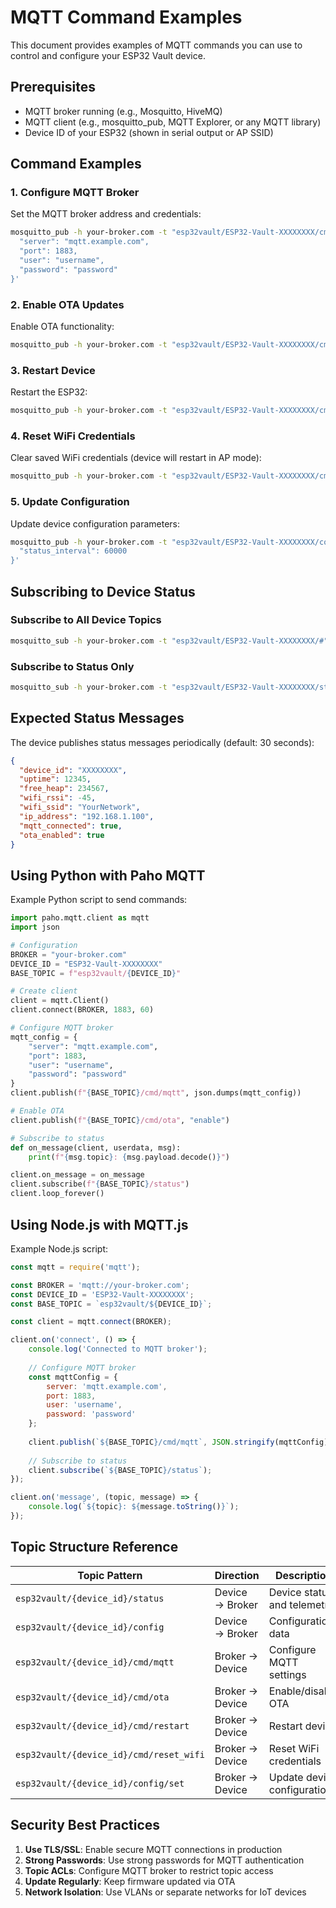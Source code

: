 # MQTT Command Examples

This document provides examples of MQTT commands you can use to control and configure your ESP32 Vault device.

## Prerequisites

- MQTT broker running (e.g., Mosquitto, HiveMQ)
- MQTT client (e.g., mosquitto_pub, MQTT Explorer, or any MQTT library)
- Device ID of your ESP32 (shown in serial output or AP SSID)

## Command Examples

### 1. Configure MQTT Broker

Set the MQTT broker address and credentials:

```bash
mosquitto_pub -h your-broker.com -t "esp32vault/ESP32-Vault-XXXXXXXX/cmd/mqtt" -m '{
  "server": "mqtt.example.com",
  "port": 1883,
  "user": "username",
  "password": "password"
}'
```

### 2. Enable OTA Updates

Enable OTA functionality:

```bash
mosquitto_pub -h your-broker.com -t "esp32vault/ESP32-Vault-XXXXXXXX/cmd/ota" -m "enable"
```

### 3. Restart Device

Restart the ESP32:

```bash
mosquitto_pub -h your-broker.com -t "esp32vault/ESP32-Vault-XXXXXXXX/cmd/restart" -m "1"
```

### 4. Reset WiFi Credentials

Clear saved WiFi credentials (device will restart in AP mode):

```bash
mosquitto_pub -h your-broker.com -t "esp32vault/ESP32-Vault-XXXXXXXX/cmd/reset_wifi" -m "1"
```

### 5. Update Configuration

Update device configuration parameters:

```bash
mosquitto_pub -h your-broker.com -t "esp32vault/ESP32-Vault-XXXXXXXX/config/set" -m '{
  "status_interval": 60000
}'
```

## Subscribing to Device Status

### Subscribe to All Device Topics

```bash
mosquitto_sub -h your-broker.com -t "esp32vault/ESP32-Vault-XXXXXXXX/#" -v
```

### Subscribe to Status Only

```bash
mosquitto_sub -h your-broker.com -t "esp32vault/ESP32-Vault-XXXXXXXX/status" -v
```

## Expected Status Messages

The device publishes status messages periodically (default: 30 seconds):

```json
{
  "device_id": "XXXXXXXX",
  "uptime": 12345,
  "free_heap": 234567,
  "wifi_rssi": -45,
  "wifi_ssid": "YourNetwork",
  "ip_address": "192.168.1.100",
  "mqtt_connected": true,
  "ota_enabled": true
}
```

## Using Python with Paho MQTT

Example Python script to send commands:

```python
import paho.mqtt.client as mqtt
import json

# Configuration
BROKER = "your-broker.com"
DEVICE_ID = "ESP32-Vault-XXXXXXXX"
BASE_TOPIC = f"esp32vault/{DEVICE_ID}"

# Create client
client = mqtt.Client()
client.connect(BROKER, 1883, 60)

# Configure MQTT broker
mqtt_config = {
    "server": "mqtt.example.com",
    "port": 1883,
    "user": "username",
    "password": "password"
}
client.publish(f"{BASE_TOPIC}/cmd/mqtt", json.dumps(mqtt_config))

# Enable OTA
client.publish(f"{BASE_TOPIC}/cmd/ota", "enable")

# Subscribe to status
def on_message(client, userdata, msg):
    print(f"{msg.topic}: {msg.payload.decode()}")

client.on_message = on_message
client.subscribe(f"{BASE_TOPIC}/status")
client.loop_forever()
```

## Using Node.js with MQTT.js

Example Node.js script:

```javascript
const mqtt = require('mqtt');

const BROKER = 'mqtt://your-broker.com';
const DEVICE_ID = 'ESP32-Vault-XXXXXXXX';
const BASE_TOPIC = `esp32vault/${DEVICE_ID}`;

const client = mqtt.connect(BROKER);

client.on('connect', () => {
    console.log('Connected to MQTT broker');
    
    // Configure MQTT broker
    const mqttConfig = {
        server: 'mqtt.example.com',
        port: 1883,
        user: 'username',
        password: 'password'
    };
    
    client.publish(`${BASE_TOPIC}/cmd/mqtt`, JSON.stringify(mqttConfig));
    
    // Subscribe to status
    client.subscribe(`${BASE_TOPIC}/status`);
});

client.on('message', (topic, message) => {
    console.log(`${topic}: ${message.toString()}`);
});
```

## Topic Structure Reference

| Topic Pattern | Direction | Description |
|--------------|-----------|-------------|
| `esp32vault/{device_id}/status` | Device → Broker | Device status and telemetry |
| `esp32vault/{device_id}/config` | Device → Broker | Configuration data |
| `esp32vault/{device_id}/cmd/mqtt` | Broker → Device | Configure MQTT settings |
| `esp32vault/{device_id}/cmd/ota` | Broker → Device | Enable/disable OTA |
| `esp32vault/{device_id}/cmd/restart` | Broker → Device | Restart device |
| `esp32vault/{device_id}/cmd/reset_wifi` | Broker → Device | Reset WiFi credentials |
| `esp32vault/{device_id}/config/set` | Broker → Device | Update device configuration |

## Security Best Practices

1. **Use TLS/SSL**: Enable secure MQTT connections in production
2. **Strong Passwords**: Use strong passwords for MQTT authentication
3. **Topic ACLs**: Configure MQTT broker to restrict topic access
4. **Update Regularly**: Keep firmware updated via OTA
5. **Network Isolation**: Use VLANs or separate networks for IoT devices

